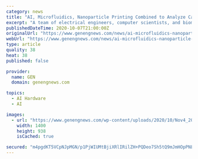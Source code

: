 ```yaml
---
category: news
title: "AI, Microfluidics, Nanoparticle Printing Combined to Analyze Cancer Cells"
excerpt: "A team of electrical engineers, computer scientists, and biomedical engineers at the University of California-Irvine report that they have created a new lab-on-a-chip that can help study tumor heterogeneity to reduce resistance to cancer therapies."
publishedDateTime: 2020-10-07T21:00:00Z
originalUrl: "https://www.genengnews.com/news/ai-microfluidics-nanoparticle-printing-combined-to-analyze-cancer-cells/"
webUrl: "https://www.genengnews.com/news/ai-microfluidics-nanoparticle-printing-combined-to-analyze-cancer-cells/"
type: article
quality: 38
heat: 38
published: false

provider:
  name: GEN
  domain: genengnews.com

topics:
  - AI Hardware
  - AI

images:
  - url: "https://www.genengnews.com/wp-content/uploads/2020/10/Nov4_2019_Getty_1153658163_ComputerNodes-scaled-e1602099299662.jpg"
    width: 1400
    height: 938
    isCached: true

secured: "m4pgdKT5VCpNJpMGN/p1PjWIUMtBjiXRlIRilZH+PQDeo7Sh5tQ9mJmHOpPNLUGWQtdWjfEf7Uy6vkDPbkBt+r5rmFIO1OY75qJ9uoA7qvuJkOHXBmZUJy27j+PydVIGNgXzI0Krgw2U7P+azMzfBbSEpF76pFGRudGVUSEHKR3scU49zIJf4lV5HbPr3+Eh83qq61vkAMDSJB4bhm1DdK+4NQrLNS0A4Vw8tA0ym6k4HaWnCiokuvwlFhEnDR2Zp+txBQ9n8y0/M4Hs7UfL9Izfs/3PEgZB+cnCm4dxVx6Oe5W8+OkE83fIiHTI4oUuGdeLz4fRp38I4Jg5HmnJ2Q8RcSbAQChB9GzeoL4t7mY=;W8m2bsRCAoGjxbhXDSawtA=="
---
```


